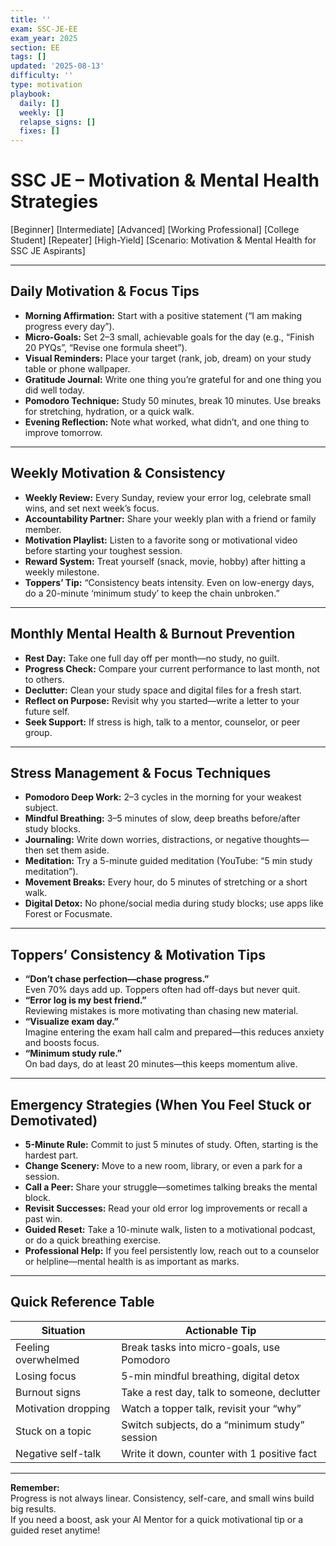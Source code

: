 ```yaml
---
title: ''
exam: SSC-JE-EE
exam_year: 2025
section: EE
tags: []
updated: '2025-08-13'
difficulty: ''
type: motivation
playbook:
  daily: []
  weekly: []
  relapse_signs: []
  fixes: []
---
```


# SSC JE – Motivation & Mental Health Strategies
[Beginner] [Intermediate] [Advanced] [Working Professional] [College Student] [Repeater] [High-Yield] [Scenario: Motivation & Mental Health for SSC JE Aspirants]

---

## Daily Motivation & Focus Tips

- **Morning Affirmation:** Start with a positive statement (“I am making progress every day”).
- **Micro-Goals:** Set 2–3 small, achievable goals for the day (e.g., “Finish 20 PYQs”, “Revise one formula sheet”).
- **Visual Reminders:** Place your target (rank, job, dream) on your study table or phone wallpaper.
- **Gratitude Journal:** Write one thing you’re grateful for and one thing you did well today.
- **Pomodoro Technique:** Study 50 minutes, break 10 minutes. Use breaks for stretching, hydration, or a quick walk.
- **Evening Reflection:** Note what worked, what didn’t, and one thing to improve tomorrow.

---

## Weekly Motivation & Consistency

- **Weekly Review:** Every Sunday, review your error log, celebrate small wins, and set next week’s focus.
- **Accountability Partner:** Share your weekly plan with a friend or family member.
- **Motivation Playlist:** Listen to a favorite song or motivational video before starting your toughest session.
- **Reward System:** Treat yourself (snack, movie, hobby) after hitting a weekly milestone.
- **Toppers’ Tip:** “Consistency beats intensity. Even on low-energy days, do a 20-minute ‘minimum study’ to keep the chain unbroken.”

---

## Monthly Mental Health & Burnout Prevention

- **Rest Day:** Take one full day off per month—no study, no guilt.
- **Progress Check:** Compare your current performance to last month, not to others.
- **Declutter:** Clean your study space and digital files for a fresh start.
- **Reflect on Purpose:** Revisit why you started—write a letter to your future self.
- **Seek Support:** If stress is high, talk to a mentor, counselor, or peer group.

---

## Stress Management & Focus Techniques

- **Pomodoro Deep Work:** 2–3 cycles in the morning for your weakest subject.
- **Mindful Breathing:** 3–5 minutes of slow, deep breaths before/after study blocks.
- **Journaling:** Write down worries, distractions, or negative thoughts—then set them aside.
- **Meditation:** Try a 5-minute guided meditation (YouTube: “5 min study meditation”).
- **Movement Breaks:** Every hour, do 5 minutes of stretching or a short walk.
- **Digital Detox:** No phone/social media during study blocks; use apps like Forest or Focusmate.

---

## Toppers’ Consistency & Motivation Tips

- **“Don’t chase perfection—chase progress.”**  
  Even 70% days add up. Toppers often had off-days but never quit.
- **“Error log is my best friend.”**  
  Reviewing mistakes is more motivating than chasing new material.
- **“Visualize exam day.”**  
  Imagine entering the exam hall calm and prepared—this reduces anxiety and boosts focus.
- **“Minimum study rule.”**  
  On bad days, do at least 20 minutes—this keeps momentum alive.

---

## Emergency Strategies (When You Feel Stuck or Demotivated)

- **5-Minute Rule:** Commit to just 5 minutes of study. Often, starting is the hardest part.
- **Change Scenery:** Move to a new room, library, or even a park for a session.
- **Call a Peer:** Share your struggle—sometimes talking breaks the mental block.
- **Revisit Successes:** Read your old error log improvements or recall a past win.
- **Guided Reset:** Take a 10-minute walk, listen to a motivational podcast, or do a quick breathing exercise.
- **Professional Help:** If you feel persistently low, reach out to a counselor or helpline—mental health is as important as marks.

---

## Quick Reference Table

| Situation                | Actionable Tip                                  |
|--------------------------|-------------------------------------------------|
| Feeling overwhelmed      | Break tasks into micro-goals, use Pomodoro      |
| Losing focus             | 5-min mindful breathing, digital detox          |
| Burnout signs            | Take a rest day, talk to someone, declutter     |
| Motivation dropping      | Watch a topper talk, revisit your “why”         |
| Stuck on a topic         | Switch subjects, do a “minimum study” session   |
| Negative self-talk       | Write it down, counter with 1 positive fact     |

---

**Remember:**  
Progress is not always linear. Consistency, self-care, and small wins build big results.  
If you need a boost, ask your AI Mentor for a quick motivational tip or a guided reset anytime!
